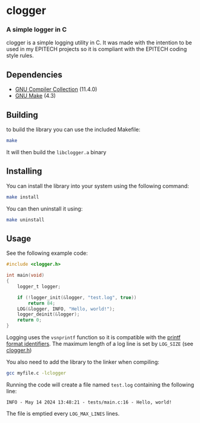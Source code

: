 # clogger
### A simple logger in C

clogger is a simple logging utility in C. It was made with the intention to be used in my EPITECH projects so it is compliant with the EPITECH coding style rules.

## Dependencies

- [GNU Compiler Collection](https://gcc.gnu.org/) (11.4.0)
- [GNU Make](https://www.gnu.org/software/make/) (4.3)

## Building

to build the library you can use the included Makefile:

```sh
make
```

It will then build the `libclogger.a` binary

## Installing

You can install the library into your system using the following command:

```sh
make install
```

You can then uninstall it using:

```sh
make uninstall
```

## Usage

See the following example code:

```c
#include <clogger.h>

int main(void)
{
    logger_t logger;

    if (!logger_init(&logger, "test.log", true))
        return 84;
    LOG(&logger, INFO, "Hello, world!");
    logger_deinit(&logger);
    return 0;
}
```

Logging uses the `vsnprintf` function so it is compatible with the [printf format identifiers](https://cplusplus.com/reference/cstdio/printf/). The maximum length of a log line is set by `LOG_SIZE` (see [clogger.h](include/clogger.h))

You also need to add the library to the linker when compiling:

```sh
gcc myfile.c -lclogger
```

Running the code will create a file named `test.log` containing the following line:

```log
INFO - May 14 2024 13:48:21 - tests/main.c:16 - Hello, world!
```

The file is emptied every `LOG_MAX_LINES` lines.